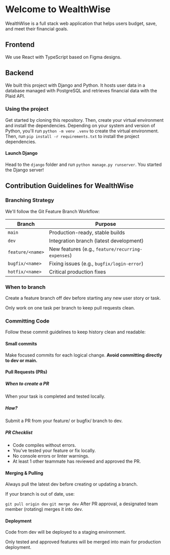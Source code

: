 # Welcome to WealthWise

WealthWise is a full stack web application that helps users budget, save, and meet their financial goals.

## Frontend

We use React with TypeScript based on Figma designs.

## Backend

We built this project with Django and Python. It hosts user data in a database managed with PostgreSQL and retrieves financial data with the Plaid API.

### Using the project

Get started by cloning this repository. Then, create your virtual environment and install the dependencies. Depending on your system and version of Python, you'll run `python -m venv .venv` to create the virtual environment. Then, run `pip install -r requirements.txt` to install the project dependencies.

#### Launch Django

Head to the `django` folder and run `python manage.py runserver`. You started the Django server!

## Contribution Guidelines for WealthWise
### Branching Strategy
We'll follow the Git Feature Branch Workflow:

| Branch          | Purpose                                  |
|----------------|------------------------------------------|
| `main`         | Production-ready, stable builds         |
| `dev`          | Integration branch (latest development) |
| `feature/<name>` | New features (e.g., `feature/recurring-expenses`) |
| `bugfix/<name>`  | Fixing issues (e.g., `bugfix/login-error`) |
| `hotfix/<name>`  | Critical production fixes             |


### When to branch
Create a feature branch off dev before starting any new user story or task.

Only work on one task per branch to keep pull requests clean.

### Committing Code
Follow these commit guidelines to keep history clean and readable:

#### Small commits 
Make focused commits for each logical change. **Avoid committing directly to dev or main.**


#### Pull Requests (PRs)
##### When to create a PR
When your task is completed and tested locally.

##### How?
Submit a PR from your feature/ or bugfix/ branch to dev.


##### PR Checklist
- Code compiles without errors.
- You’ve tested your feature or fix locally.
- No console errors or linter warnings.
- At least 1 other teammate has reviewed and approved the PR.
  
#### Merging & Pulling
Always pull the latest dev before creating or updating a branch.

If your branch is out of date, use:

`git pull origin dev`
`git merge dev`
After PR approval, a designated team member (rotating) merges it into dev.


#### Deployment
Code from dev will be deployed to a staging environment.

Only tested and approved features will be merged into main for production deployment.
